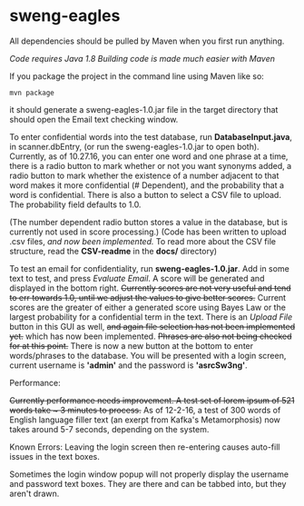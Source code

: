 # sweng-eagles

All dependencies should be pulled by Maven when you first run anything.

*Code requires Java 1.8*
*Building code is made much easier with Maven*

If you package the project in the command line using Maven like so:

`mvn package`

it should generate a sweng-eagles-1.0.jar file in the target directory that should open the Email text checking window.


To enter confidential words into the test database, run **DatabaseInput.java**, in scanner.dbEntry, (or run the
sweng-eagles-1.0.jar to open both). Currently,
as of 10.27.16, you can enter one word and one phrase at a time, there is a radio button to mark whether or not you want
synonyms added, a radio button to mark whether the existence of a number adjacent to that word makes it
more confidential (# Dependent), and the probability that a word is confidential. There is also a button to select
a CSV file to upload. The probability field defaults to 1.0.

(The number dependent radio button stores a value in the database, but is currently not used in score processing.)
(Code has been written to upload .csv files, *and now been implemented.* To read more about the CSV file structure, read the **CSV-readme** in the **docs/** directory)

To test an email for confidentiality, run
**sweng-eagles-1.0.jar**. Add in some text to test,
and press *Evaluate Email*. A score will be generated and displayed in the bottom right. 
~~Currently scores are
not very useful and tend to err towards 1.0, until we adjust the values to give better scores.~~ Current scores are the greater of either a generated score using Bayes Law or the largest probability for a confidential term in the text. There is an
*Upload File* button in this GUI as well, ~~and again file selection has not been implemented yet.~~ which has now been implemented.
~~Phrases are also not being checked for at this point.~~ There is now a new button at the bottom to enter words/phrases to the database. You will be presented with a login screen, current username is **'admin'** and the password is **'asrcSw3ng'**.

Performance:

~~Currently performance needs improvement. A test set of lorem ipsum of 521 words take ~ 3 minutes to process.~~
As of 12-2-16, a test of 300 words of English language filler text (an exerpt from Kafka's Metamorphosis) now takes around 5-7 seconds, depending on the system.

Known Errors:
Leaving the login screen then re-entering causes auto-fill issues in the text boxes.

Sometimes the login window popup will not properly display the username and password text boxes. They are there and can be tabbed into, but they aren't drawn.

